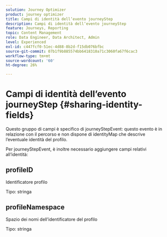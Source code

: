 ```yaml
---
solution: Journey Optimizer
product: journey optimizer
title: Campi di identità dell’evento journeyStep
description: Campi di identità dell’evento journeyStep
feature: Journeys, Reporting
topic: Content Management
role: Data Engineer, Data Architect, Admin
level: Experienced
exl-id: c447fcf0-51ec-4d88-8b2d-f15db076bfbc
source-git-commit: 07b1f9b885574bb6418310a71c3060fa67f6cac3
workflow-type: tm+mt
source-wordcount: '60'
ht-degree: 26%

---
```


# Campi di identità dell’evento journeyStep {#sharing-identity-fields}

Questo gruppo di campi è specifico di journeyStepEvent: questo evento è in relazione con il percorso e non dispone di identityMap che descrive l’eventuale identità del profilo.

Per journeyStepEvent, è inoltre necessario aggiungere campi relativi all’identità:

## profileID

Identificatore profilo

Tipo: stringa

## profileNamespace

Spazio dei nomi dell’identificatore del profilo

Tipo: stringa
